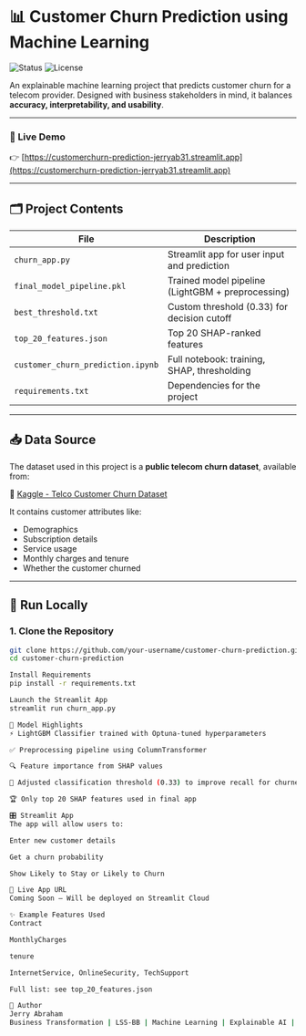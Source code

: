 # 📊 Customer Churn Prediction using Machine Learning

![Status](https://img.shields.io/badge/Streamlit-App--Coming--Soon-orange?logo=streamlit)
![License](https://img.shields.io/badge/Machine%20Learning-LightGBM-blue?style=flat&logo=github)

An explainable machine learning project that predicts customer churn for a telecom provider. Designed with business stakeholders in mind, it balances **accuracy, interpretability, and usability**.

---
### 🔗 Live Demo  
👉 [https://customerchurn-prediction-jerryab31.streamlit.app](https://customerchurn-prediction-jerryab31.streamlit.app)

---


## 🗂️ Project Contents

| File                             | Description |
|----------------------------------|-------------|
| `churn_app.py`                   | Streamlit app for user input and prediction |
| `final_model_pipeline.pkl`       | Trained model pipeline (LightGBM + preprocessing) |
| `best_threshold.txt`             | Custom threshold (0.33) for decision cutoff |
| `top_20_features.json`           | Top 20 SHAP-ranked features |
| `customer_churn_prediction.ipynb`| Full notebook: training, SHAP, thresholding |
| `requirements.txt`               | Dependencies for the project |

---

## 📥 Data Source

The dataset used in this project is a **public telecom churn dataset**, available from:

🔗 [Kaggle - Telco Customer Churn Dataset](https://www.kaggle.com/datasets/blastchar/telco-customer-churn)

It contains customer attributes like:
- Demographics
- Subscription details
- Service usage
- Monthly charges and tenure
- Whether the customer churned

---

## 🚀 Run Locally

### 1. Clone the Repository
```bash
git clone https://github.com/your-username/customer-churn-prediction.git
cd customer-churn-prediction

Install Requirements
pip install -r requirements.txt

Launch the Streamlit App
streamlit run churn_app.py

🧠 Model Highlights
⚡ LightGBM Classifier trained with Optuna-tuned hyperparameters

✅ Preprocessing pipeline using ColumnTransformer

🔍 Feature importance from SHAP values

🎯 Adjusted classification threshold (0.33) to improve recall for churners

🏆 Only top 20 SHAP features used in final app

🎛️ Streamlit App
The app will allow users to:

Enter new customer details

Get a churn probability

Show Likely to Stay or Likely to Churn

🔗 Live App URL
Coming Soon – Will be deployed on Streamlit Cloud

✨ Example Features Used
Contract

MonthlyCharges

tenure

InternetService, OnlineSecurity, TechSupport

Full list: see top_20_features.json

👤 Author
Jerry Abraham
Business Transformation | LSS-BB | Machine Learning | Explainable AI | Design Thinking | RPA - UiPath


